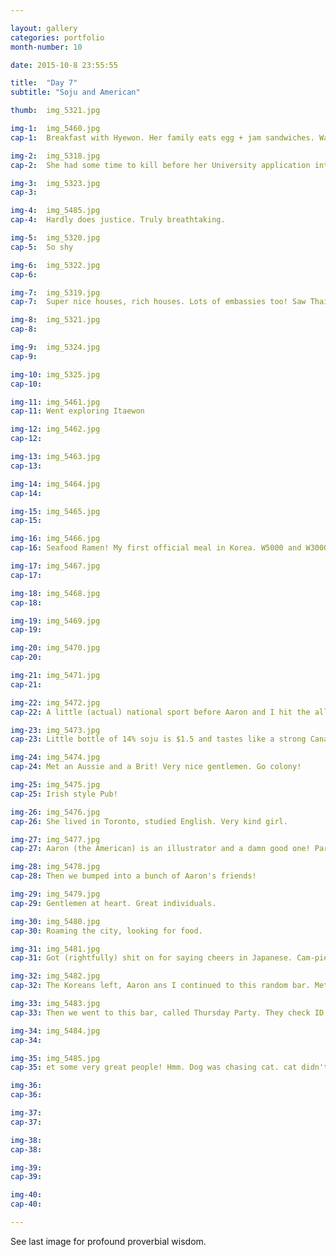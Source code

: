 ```yaml
---

layout: gallery
categories: portfolio
month-number: 10

date: 2015-10-8 23:55:55

title:  "Day 7"
subtitle: "Soju and American"

thumb:	img_5321.jpg

img-1:	img_5460.jpg
cap-1:	Breakfast with Hyewon. Her family eats egg + jam sandwiches. Was surprisingly very tasty! No ketchup.. 

img-2:	img_5318.jpg
cap-2:	She had some time to kill before her University application interview so we went on a promenade just up the hill.

img-3:	img_5323.jpg
cap-3: 	

img-4:	img_5485.jpg
cap-4:	Hardly does justice. Truly breathtaking.

img-5:	img_5320.jpg
cap-5:	So shy

img-6:	img_5322.jpg
cap-6:	

img-7:	img_5319.jpg
cap-7:	Super nice houses, rich houses. Lots of embassies too! Saw Thai, and Indian embassy. 

img-8:	img_5321.jpg
cap-8:	

img-9:	img_5324.jpg
cap-9:	

img-10:	img_5325.jpg
cap-10:	

img-11:	img_5461.jpg
cap-11:	Went exploring Itaewon 

img-12:	img_5462.jpg
cap-12:	

img-13:	img_5463.jpg
cap-13:	

img-14:	img_5464.jpg
cap-14:	

img-15:	img_5465.jpg
cap-15:	

img-16:	img_5466.jpg
cap-16:	Seafood Ramen! My first official meal in Korea. W5000 and W3000 for a beer. Roughly $5 and $3.

img-17:	img_5467.jpg
cap-17:	

img-18:	img_5468.jpg
cap-18:	

img-19:	img_5469.jpg
cap-19:	

img-20:	img_5470.jpg
cap-20:	

img-21:	img_5471.jpg
cap-21:	

img-22:	img_5472.jpg
cap-22:	A little (actual) national sport before Aaron and I hit the alleys. 

img-23:	img_5473.jpg
cap-23:	Little bottle of 14% soju is $1.5 and tastes like a strong Canadian cooler. This was peach flavoured. Original soju is yuck yuck. Needless to say what happens next. 

img-24:	img_5474.jpg
cap-24:	Met an Aussie and a Brit! Very nice gentlemen. Go colony!

img-25:	img_5475.jpg
cap-25:	Irish style Pub! 

img-26:	img_5476.jpg
cap-26:	She lived in Toronto, studied English. Very kind girl.

img-27:	img_5477.jpg
cap-27:	Aaron (the American) is an illustrator and a damn good one! Part time teacher and part time illustrator. Lived in Korea 4 years. Everyone else was awesome too! Much love.

img-28:	img_5478.jpg
cap-28:	Then we bumped into a bunch of Aaron's friends! 

img-29:	img_5479.jpg
cap-29:	Gentlemen at heart. Great individuals.

img-30:	img_5480.jpg
cap-30:	Roaming the city, looking for food.

img-31:	img_5481.jpg
cap-31:	Got (rightfully) shit on for saying cheers in Japanese. Cam-pie is Japanese, Gom-bé is korean. Also taught me how to properly use chop sticks. The guy on the left runs a food van business. korean BBQ is fuuuuucking delicious. 

img-32:	img_5482.jpg
cap-32:	The Koreans left, Aaron ans I continued to this random bar. Met some more foreigners. Tequila, of course.

img-33:	img_5483.jpg
cap-33:	Then we went to this bar, called Thursday Party. They check ID at this bar, and i didn't bring mine so Aaron gave me his (he had two, which looks severely not at all like me..) tried it and it worked! Dude didn't even look at it. Half the time they read the cards, other half they just need to see the intention and let you in.

img-34:	img_5484.jpg
cap-34:	

img-35:	img_5485.jpg
cap-35:	et some very great people! Hmm. Dog was chasing cat. cat didn't like dog. Cat had friends. Fox enters, worked with friends of cat, gain trust, join the pack. Fox likes cat. Then fox and friend makes dog go away. Fox is hero. Enters pug. Pug and Fox go get a drink. Fox returns to pack and pack is gone. Fox is frantic. Fox really like cat. Fox asks and find out they go to Gold Bar. Fox has no more money. Fox runs home, gets money. Runs to Gold Bar. Gold Bar checks ID. Stupid fox no bring ID. Fox runs back home, get ID. Fox runs back to Gold Bar. Pack not there. Fox alone. Fox didn't quit. Fox look around outside, frantic, and miraculously, finds pack down the street. Fox talks with pack. Cat give Fox phone number. Fox wins. ---------- Lesson learned- In the face of hopelessness, perseverance and a little blind hope must be involved to achieve when the odds are greatly against you. I thought many times, shit, population of Seoul 9.5M... How find pack?? Give up? But I also knew that if I didn't find the pack, I would have been very sad for letting pack and cat go, and not trying would have made it worse. I thought to myself, the odds are shit, but if the future is going to be made, that is up to me and every minute I ran extra, every small thing I did, decision I took, to go left instead of right.. That was all me, and it felt good. I had to make my future. 

img-36:	
cap-36:	

img-37:	
cap-37:	

img-38:	
cap-38:	

img-39:	
cap-39:	

img-40:	
cap-40:	

---
```


See last image for profound proverbial wisdom. 
